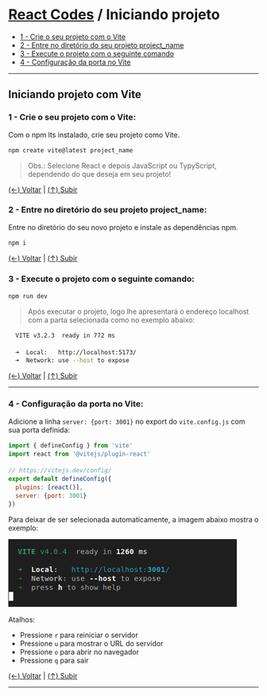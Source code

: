 # [React Codes](https://github.com/systemboys/React_Codes#react-codes "React Codes") / Iniciando projeto

- [1 - Crie o seu projeto com o Vite](#1---crie-o-seu-projeto-com-o-vite "1 - Crie o seu projeto com o Vite")
- [2 - Entre no diretório do seu projeto project_name](#2---entre-no-diret%C3%B3rio-do-seu-projeto-project_name "2 - Entre no diretório do seu projeto project_name")
- [3 - Execute o projeto com o seguinte comando](#3---execute-o-projeto-com-o-seguinte-comando "3 - Execute o projeto com o seguinte comando")
- [4 - Configuração da porta no Vite](#4---configura%C3%A7%C3%A3o-da-porta-no-vite "4 - Configuração da porta no Vite")

---

## Iniciando projeto com Vite

### 1 - Crie o seu projeto com o Vite:

Com o npm lts instalado, crie seu projeto como Vite.

```bash
npm create vite@latest project_name
```

> Obs.: Selecione React e depois JavaScript ou TypyScript, dependendo do que deseja em seu projeto!

[(&larr;) Voltar](https://github.com/systemboys/React_Codes#react-codes "Voltar ao Sumário") | 
[(&uarr;) Subir](#react-codes--iniciando-projeto "Subir para o topo")

### 2 - Entre no diretório do seu projeto project_name:

Entre no diretório do seu novo projeto e instale as dependências npm.

```bash
npm i
```

[(&larr;) Voltar](https://github.com/systemboys/React_Codes#react-codes "Voltar ao Sumário") | 
[(&uarr;) Subir](#react-codes--iniciando-projeto "Subir para o topo")

### 3 - Execute o projeto com o seguinte comando:

```bash
npm run dev
```

> Após executar o projeto, logo lhe apresentará o endereço localhost com a parta selecionada como no exemplo abaixo:

```bash
  VITE v3.2.3  ready in 772 ms

  ➜  Local:   http://localhost:5173/
  ➜  Network: use --host to expose
```

[(&larr;) Voltar](https://github.com/systemboys/React_Codes#react-codes "Voltar ao Sumário") | 
[(&uarr;) Subir](#react-codes--iniciando-projeto "Subir para o topo")

---

### 4 - Configuração da porta no Vite:

Adicione a linha `server: {port: 3001}` no export do `vite.config.js` com sua porta definida:

```javascript
import { defineConfig } from 'vite'
import react from '@vitejs/plugin-react'

// https://vitejs.dev/config/
export default defineConfig({
  plugins: [react()],
  server: {port: 3001}
})
```

Para deixar de ser selecionada automaticamente, a imagem abaixo mostra o exemplo:

[![Resultado da execução do servidor com a nova porta](https://github.com/systemboys/React_Codes/raw/main/Iniciando%20projeto/images/Configuracao_da_porta_no_Vite.png "Resultado da execução do servidor com a nova porta")](https://github.com/systemboys/React_Codes/raw/main/Iniciando%20projeto/images/Configuracao_da_porta_no_Vite.png "Resultado da execução do servidor com a nova porta")

Atalhos:

- Pressione `r` para reiniciar o servidor
- Pressione `u` para mostrar o URL do servidor
- Pressione `o` para abrir no navegador
- Pressione `q` para sair

[(&larr;) Voltar](https://github.com/systemboys/React_Codes#react-codes "Voltar ao Sumário") | 
[(&uarr;) Subir](#react-codes--iniciando-projeto "Subir para o topo")

---
